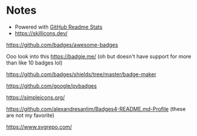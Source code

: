 # Notes

- Powered with [GitHub Readme Stats](https://github.com/anuraghazra/github-readme-stats)
- https://skillicons.dev/


https://github.com/badges/awesome-badges

Ooo look into this
https://badgie.me/ (oh but doesn't have support for more than like 10 badges lol)

https://github.com/badges/shields/tree/master/badge-maker

https://github.com/google/pybadges

https://simpleicons.org/

https://github.com/alexandresanlim/Badges4-README.md-Profile (these are not my favorite)

https://www.svgrepo.com/